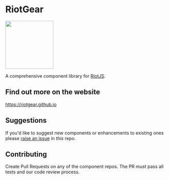 # RiotGear

<img src="https://avatars0.githubusercontent.com/u/12480998?v=3&s=200" width="150px">

A comprehensive component library for <a href="https://muut.com/riotjs/">RiotJS</a>.

## Find out more on the website

https://riotgear.github.io

## Suggestions

If you'd like to suggest new components or enhancements to existing ones please <a href="https://github.com/RiotGear/riotgear.github.io/issues">raise an issue</a> in *this* repo.

## Contributing

Create Pull Requests on any of the component repos. The PR must pass all tests and our code review process.
